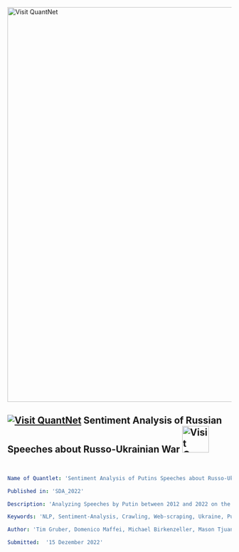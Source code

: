 [<img src="https://github.com/QuantLet/Styleguide-and-FAQ/blob/master/pictures/banner.png" width="888" alt="Visit QuantNet">](http://quantlet.de/)

## [<img src="https://github.com/QuantLet/Styleguide-and-FAQ/blob/master/pictures/qloqo.png" alt="Visit QuantNet">](http://quantlet.de/) **Sentiment Analysis of Russian Speeches about Russo-Ukrainian War** [<img src="https://github.com/QuantLet/Styleguide-and-FAQ/blob/master/pictures/QN2.png" width="60" alt="Visit QuantNet 2.0">](http://quantlet.de/)

```yaml


Name of Quantlet: 'Sentiment Analysis of Putins Speeches about Russo-Ukrainian War' 

Published in: 'SDA_2022'

Description: 'Analyzing Speeches by Putin between 2012 and 2022 on the topic of Ukraine to investigate if we can see a shift in Sentiment'

Keywords: 'NLP, Sentiment-Analysis, Crawling, Web-scraping, Ukraine, Putin' 

Author: 'Tim Gruber, Domenico Maffei, Michael Birkenzeller, Mason Tjuanta'

Submitted:  '15 Dezember 2022'


```
